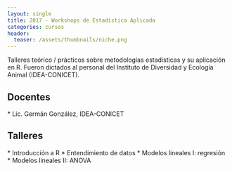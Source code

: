 ```yaml
---
layout: single
title: 2017 - Workshops de Estadística Aplicada
categories: cursos
header:
  teaser: /assets/thumbnails/niche.png
---
```


Talleres teórico / prácticos sobre metodologías estadísticas y su aplicación en R. Fueron dictados al personal del Instituto de Diversidad y Ecología Animal (IDEA-CONICET).

<!--more-->

<h2>Docentes</h2>
* Lic. Germán González, IDEA-CONICET

<h2>Talleres</h2>
* Introducción a R 
* Entendimiento de datos 
* Modelos lineales I: regresión 
* Modelos lineales II: ANOVA 
